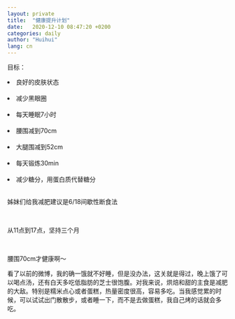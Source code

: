 ```yaml
---
layout: private
title:  "健康提升计划"
date:   2020-12-10 08:47:20 +0200
categories: daily
author: "Huihui"
lang: cn
---
```

目标：
 <li>良好的皮肤状态 </li> <br/>

 <li>减少黑眼圈</li> <br/>

 <li>每天睡眠7小时</li> <br/>

 <li>腰围减到70cm</li> <br/>

 <li>大腿围减到52cm</li> <br/>

 <li>每天锻炼30min</li> <br/>

 <li>减少糖分，用蛋白质代替糖分</li> <br/>

<p>姊妹们给我减肥建议是6/18间歇性断食法</p><br/>

<p>从11点到17点，坚持三个月</p><br/>

<p>腰围70cm才健康啊～</p>

<p>看了以前的微博，我的确一饿就不好睡，但是没办法，这关就是得过，晚上饿了可以喝点汤，还有白天多吃低脂肪的芝士很饱腹。对我来说，烘焙和甜的主食是减肥的大敌。特别是糯米点心或者蛋糕，热量密度很高，容易多吃。当我感觉累的时候，可以试试出门散散步，或者睡一下，而不是去做蛋糕，我自己烤的话就会多吃。</p>

